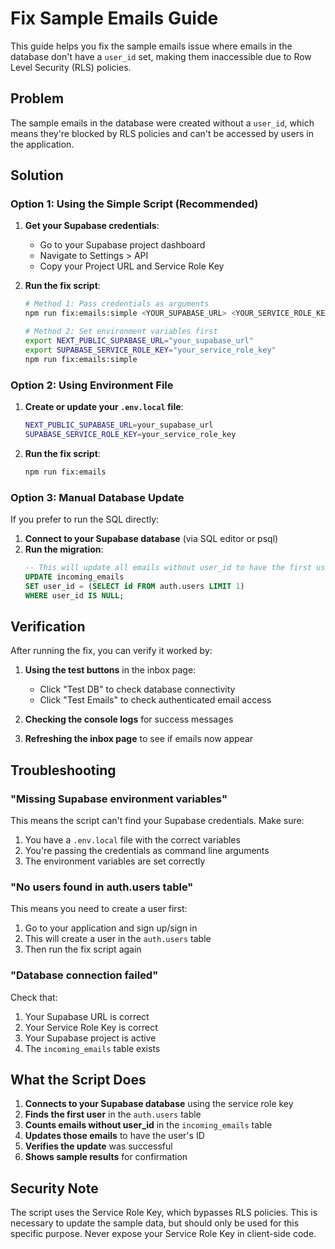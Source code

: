 # Fix Sample Emails Guide

This guide helps you fix the sample emails issue where emails in the database don't have a `user_id` set, making them inaccessible due to Row Level Security (RLS) policies.

## Problem

The sample emails in the database were created without a `user_id`, which means they're blocked by RLS policies and can't be accessed by users in the application.

## Solution

### Option 1: Using the Simple Script (Recommended)

1. **Get your Supabase credentials**:
   - Go to your Supabase project dashboard
   - Navigate to Settings > API
   - Copy your Project URL and Service Role Key

2. **Run the fix script**:
   ```bash
   # Method 1: Pass credentials as arguments
   npm run fix:emails:simple <YOUR_SUPABASE_URL> <YOUR_SERVICE_ROLE_KEY>
   
   # Method 2: Set environment variables first
   export NEXT_PUBLIC_SUPABASE_URL="your_supabase_url"
   export SUPABASE_SERVICE_ROLE_KEY="your_service_role_key"
   npm run fix:emails:simple
   ```

### Option 2: Using Environment File

1. **Create or update your `.env.local` file**:
   ```bash
   NEXT_PUBLIC_SUPABASE_URL=your_supabase_url
   SUPABASE_SERVICE_ROLE_KEY=your_service_role_key
   ```

2. **Run the fix script**:
   ```bash
   npm run fix:emails
   ```

### Option 3: Manual Database Update

If you prefer to run the SQL directly:

1. **Connect to your Supabase database** (via SQL editor or psql)
2. **Run the migration**:
   ```sql
   -- This will update all emails without user_id to have the first user's ID
   UPDATE incoming_emails 
   SET user_id = (SELECT id FROM auth.users LIMIT 1)
   WHERE user_id IS NULL;
   ```

## Verification

After running the fix, you can verify it worked by:

1. **Using the test buttons** in the inbox page:
   - Click "Test DB" to check database connectivity
   - Click "Test Emails" to check authenticated email access

2. **Checking the console logs** for success messages

3. **Refreshing the inbox page** to see if emails now appear

## Troubleshooting

### "Missing Supabase environment variables"

This means the script can't find your Supabase credentials. Make sure:

1. You have a `.env.local` file with the correct variables
2. You're passing the credentials as command line arguments
3. The environment variables are set correctly

### "No users found in auth.users table"

This means you need to create a user first:

1. Go to your application and sign up/sign in
2. This will create a user in the `auth.users` table
3. Then run the fix script again

### "Database connection failed"

Check that:
1. Your Supabase URL is correct
2. Your Service Role Key is correct
3. Your Supabase project is active
4. The `incoming_emails` table exists

## What the Script Does

1. **Connects to your Supabase database** using the service role key
2. **Finds the first user** in the `auth.users` table
3. **Counts emails without user_id** in the `incoming_emails` table
4. **Updates those emails** to have the user's ID
5. **Verifies the update** was successful
6. **Shows sample results** for confirmation

## Security Note

The script uses the Service Role Key, which bypasses RLS policies. This is necessary to update the sample data, but should only be used for this specific purpose. Never expose your Service Role Key in client-side code. 